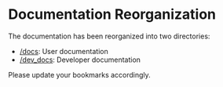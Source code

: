 # Documentation Reorganization

The documentation has been reorganized into two directories:

- [/docs](../docs/): User documentation
- [/dev_docs](../dev_docs/): Developer documentation

Please update your bookmarks accordingly.
